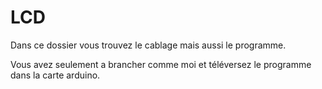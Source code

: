 # LCD
Dans ce dossier vous trouvez le cablage mais aussi le programme.

Vous avez seulement a brancher comme moi et téléversez le programme dans la carte arduino.
